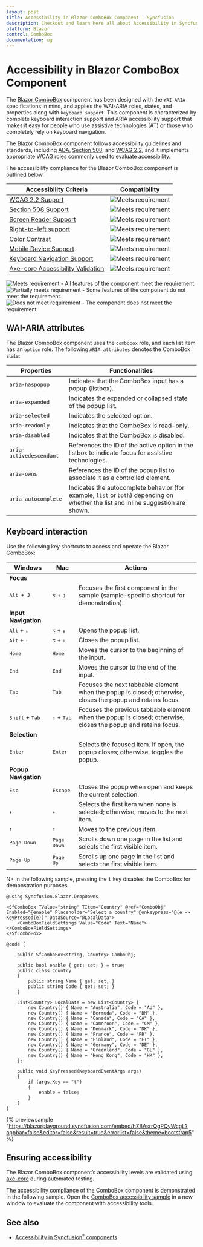 ```yaml
---
layout: post
title: Accessibility in Blazor ComboBox Component | Syncfusion
description: Checkout and learn here all about Accessibility in Syncfusion Blazor ComboBox component and much more.
platform: Blazor
control: ComboBox
documentation: ug
---
```


# Accessibility in Blazor ComboBox Component

The [Blazor ComboBox](https://www.syncfusion.com/blazor-components/blazor-combobox) component has been designed with the `WAI-ARIA` specifications in mind, and applies the WAI-ARIA roles, states, and properties along with `keyboard support`. This component is characterized
by complete keyboard interaction support and ARIA accessibility support that makes it easy for people who use assistive technologies (AT) or those who completely rely on keyboard navigation.

The Blazor ComboBox component follows accessibility guidelines and standards, including [ADA](https://www.ada.gov/), [Section 508](https://www.section508.gov/), and [WCAG 2.2](https://www.w3.org/TR/WCAG22/), and it implements appropriate [WCAG roles](https://www.w3.org/TR/wai-aria/#roles) commonly used to evaluate accessibility.

The accessibility compliance for the Blazor ComboBox component is outlined below.

| Accessibility Criteria | Compatibility |
| -- | -- |
| [WCAG 2.2 Support](../common/accessibility#accessibility-standards) | <img src="https://cdn.syncfusion.com/content/images/documentation/full.png" alt="Meets requirement"> |
| [Section 508 Support](../common/accessibility#accessibility-standards) | <img src="https://cdn.syncfusion.com/content/images/documentation/full.png" alt="Meets requirement"> |
| [Screen Reader Support](../common/accessibility#screen-reader-support) | <img src="https://cdn.syncfusion.com/content/images/documentation/full.png" alt="Meets requirement"> |
| [Right-to-left support](../common/accessibility#right-to-left-support) | <img src="https://cdn.syncfusion.com/content/images/documentation/full.png" alt="Meets requirement"> |
| [Color Contrast](../common/accessibility#color-contrast) | <img src="https://cdn.syncfusion.com/content/images/documentation/full.png" alt="Meets requirement"> |
| [Mobile Device Support](../common/accessibility#mobile-device-support) | <img src="https://cdn.syncfusion.com/content/images/documentation/full.png" alt="Meets requirement"> |
| [Keyboard Navigation Support](../common/accessibility#keyboard-navigation-support) | <img src="https://cdn.syncfusion.com/content/images/documentation/full.png" alt="Meets requirement"> |
| [Axe-core Accessibility Validation](../common/accessibility#ensuring-accessibility) | <img src="https://cdn.syncfusion.com/content/images/documentation/full.png" alt="Meets requirement"> |

<style>
    .post .post-content img {
        display: inline-block;
        margin: 0.5em 0;
    }
</style>
<div><img src="https://cdn.syncfusion.com/content/images/documentation/full.png" alt="Meets requirement"> - All features of the component meet the requirement.</div>

<div><img src="https://cdn.syncfusion.com/content/images/documentation/partial.png" alt="Partially meets requirement"> - Some features of the component do not meet the requirement.</div>

<div><img src="https://cdn.syncfusion.com/content/images/documentation/not-supported.png" alt="Does not meet requirement"> - The component does not meet the requirement.</div>

## WAI-ARIA attributes

The Blazor ComboBox component uses the `combobox` role, and each list item has an `option` role. The following `ARIA attributes` denotes the ComboBox state:

| **Properties** | **Functionalities** |
| --- | --- |
| `aria-haspopup` | Indicates that the ComboBox input has a popup (listbox). |
| `aria-expanded` | Indicates the expanded or collapsed state of the popup list. |
| `aria-selected` | Indicates the selected option. |
| `aria-readonly` | Indicates that the ComboBox is read-only. |
| `aria-disabled` | Indicates that the ComboBox is disabled. |
| `aria-activedescendant` | References the ID of the active option in the listbox to indicate focus for assistive technologies. |
| `aria-owns` | References the ID of the popup list to associate it as a controlled element. |
| `aria-autocomplete`  | Indicates the autocomplete behavior (for example, `list` or `both`) depending on whether the list and inline suggestion are shown. |

## Keyboard interaction

Use the following key shortcuts to access and operate the Blazor ComboBox:

| Windows | Mac | Actions |
| --- | --- | --- |
|**Focus**| | |
|<kbd>Alt + J</kbd> | <kbd>⌥</kbd> + <kbd>J</kbd> | Focuses the first component in the sample (sample-specific shortcut for demonstration). |
|**Input Navigation**| | |
| <kbd>Alt</kbd> + <kbd>↓</kbd> | <kbd>⌥</kbd> + <kbd>↓</kbd> | Opens the popup list. |
| <kbd>Alt</kbd> + <kbd>↑</kbd> | <kbd>⌥</kbd> + <kbd>↑</kbd> | Closes the popup list. |
| <kbd>Home</kbd> | <kbd>Home</kbd> | Moves the cursor to the beginning of the input. |
| <kbd>End</kbd> | <kbd>End</kbd> | Moves the cursor to the end of the input. |
| <kbd>Tab</kbd> | <kbd>Tab</kbd> | Focuses the next tabbable element when the popup is closed; otherwise, closes the popup and retains focus. |
| <kbd>Shift</kbd> + <kbd>Tab</kbd> | <kbd>⇧</kbd> + <kbd>Tab</kbd> | Focuses the previous tabbable element when the popup is closed; otherwise, closes the popup and retains focus. |
|**Selection**| | |
| <kbd>Enter</kbd> | <kbd>Enter</kbd> | Selects the focused item. If open, the popup closes; otherwise, toggles the popup. |
|**Popup Navigation**| | |
| <kbd>Esc</kbd> | <kbd>Escape</kbd> | Closes the popup when open and keeps the current selection. |
| <kbd>↓</kbd> | <kbd>↓</kbd> | Selects the first item when none is selected; otherwise, moves to the next item. |
| <kbd>↑</kbd> | <kbd>↑</kbd> | Moves to the previous item. |
| <kbd>Page Down</kbd> | <kbd>Page Down</kbd> | Scrolls down one page in the list and selects the first visible item. |
| <kbd>Page Up</kbd> | <kbd>Page Up</kbd> | Scrolls up one page in the list and selects the first visible item. |

N> In the following sample, pressing the <kbd>t</kbd> key disables the ComboBox for demonstration purposes.

```cshtml
@using Syncfusion.Blazor.DropDowns

<SfComboBox TValue="string" TItem="Country" @ref="ComboObj" Enabled="@enable" Placeholder="Select a country" @onkeypress="@(e => KeyPressed(e))" DataSource="@LocalData">
    <ComboBoxFieldSettings Value="Code" Text="Name"></ComboBoxFieldSettings>
</SfComboBox>

@code {

    public SfComboBox<string, Country> ComboObj;

    public bool enable { get; set; } = true;
    public class Country
    {
        public string Name { get; set; }
        public string Code { get; set; }
    }

    List<Country> LocalData = new List<Country> {
        new Country() { Name = "Australia", Code = "AU" },
        new Country() { Name = "Bermuda", Code = "BM" },
        new Country() { Name = "Canada", Code = "CA" },
        new Country() { Name = "Cameroon", Code = "CM" },
        new Country() { Name = "Denmark", Code = "DK" },
        new Country() { Name = "France", Code = "FR" },
        new Country() { Name = "Finland", Code = "FI" },
        new Country() { Name = "Germany", Code = "DE" },
        new Country() { Name = "Greenland", Code = "GL" },
        new Country() { Name = "Hong Kong", Code = "HK" },
    };

    public void KeyPressed(KeyboardEventArgs args)
    {
        if (args.Key == "t")
        {
            enable = false;
        }
    }
}
```
{% previewsample "https://blazorplayground.syncfusion.com/embed/hZBAsrrQgPQyWcgL?appbar=false&editor=false&result=true&errorlist=false&theme=bootstrap5" %}

## Ensuring accessibility

The Blazor ComboBox component’s accessibility levels are validated using [axe-core](https://www.npmjs.com/package/axe-core) during automated testing.

The accessibility compliance of the ComboBox component is demonstrated in the following sample. Open the [ComboBox accessibility sample](https://blazor.syncfusion.com/accessibility/combobox) in a new window to evaluate the component with accessibility tools.

## See also

* [Accessibility in Syncfusion<sup style="font-size:70%">&reg;</sup> components](../common/accessibility)